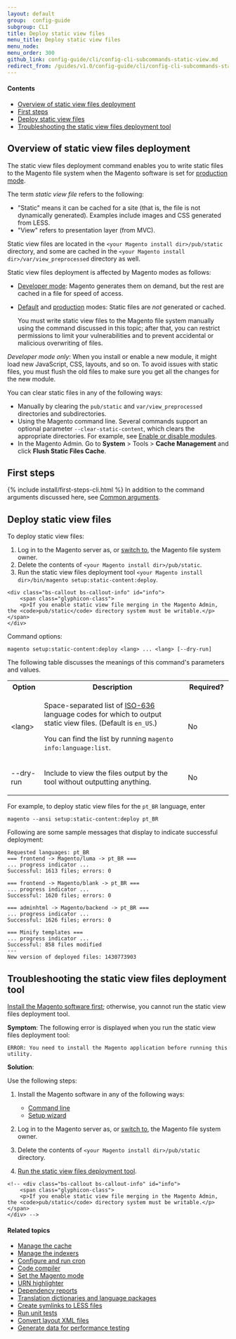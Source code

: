 ```yaml
---
layout: default
group:  config-guide
subgroup: CLI
title: Deploy static view files
menu_title: Deploy static view files
menu_node: 
menu_order: 300
github_link: config-guide/cli/config-cli-subcommands-static-view.md
redirect_from: /guides/v1.0/config-guide/cli/config-cli-subcommands-static-view.html
---
```



#### Contents

*	<a href="#config-cli-static-overview">Overview of static view files deployment</a>
*	<a href="#config-cli-before">First steps</a>
*	<a href="#config-cli-subcommands-xlate-dict">Deploy static view files</a>
*	<a href="#view-file-trouble">Troubleshooting the static view files deployment tool</a>

<h2 id="config-cli-static-overview">Overview of static view files deployment</h2>
The static view files deployment command enables you to write static files to the Magento file system when the Magento software is set for <a href="{{ site.gdeurl }}config-guide/bootstrap/magento-modes.html#mode-production">production mode</a>.

The term *static view file* refers to the following:

*	"Static" means it can be cached for a site (that is, the file is not dynamically generated). Examples include images and CSS generated from LESS.
*	"View" refers to presentation layer (from MVC).

Static view files are located in the `<your Magento install dir>/pub/static` directory, and some are cached in the `<your Magento install dir>/var/view_preprocessed` directory as well.

Static view files deployment is affected by Magento modes as follows:

*	<a href="{{ site.gdeurl }}config-guide/bootstrap/magento-modes.html#mode-developer">Developer mode</a>: Magento generates them on demand, but the rest are cached in a file for speed of access.
*	<a href="{{ site.gdeurl }}config-guide/bootstrap/magento-modes.html#mode-default">Default</a> and <a href="{{ site.gdeurl }}config-guide/bootstrap/magento-modes.html#mode-production">production</a> modes: Static files are *not* generated or cached. 

	You must write static view files to the Magento file system manually using the command discussed in this topic; after that, you can restrict permissions to limit your vulnerabilities and to prevent accidental or malicious overwriting of files.

<div class="bs-callout bs-callout-warning">
  <p><em>Developer mode only</em>: When you install or enable a new module, it might load new JavaScript, CSS, layouts, and so on. To avoid issues with static files, you must flush the old files to make sure you get all the changes for the new module.</p>
  <p>You can clear static files in any of the following ways:</p>
  <ul><li>Manually by clearing the <code>pub/static</code> and <code>var/view_preprocessed</code> directories and subdirectories.</li>
  <li>Using the Magento command line. Several commands support an optional parameter <code>--clear-static-content</code>, which clears the appropriate directories. For example, see <a href="{{ site.gdeurl }}install-gde/install/install-cli-subcommands-enable.html">Enable or disable modules</a>.</li>
<li>In the Magento Admin. Go to <strong>System</strong> > Tools > <strong>Cache Management</strong> and click <strong>Flush Static Files Cache</strong>.</li></ul>
</div>

<h2 id="config-cli-before">First steps</h2>
{% include install/first-steps-cli.html %}
In addition to the command arguments discussed here, see <a href="{{ site.gdeurl }}config-guide/cli/config-cli-subcommands.html#config-cli-subcommands-common">Common arguments</a>.

<h2 id="config-cli-subcommands-xlate-dict">Deploy static view files</h2>
To deploy static view files:

1.	Log in to the Magento server as, or <a href="{{ site.gdeurl }}install-gde/prereq/apache-user.html#install-update-depend-user-switch">switch to</a>, the Magento file system owner.
2.	Delete the contents of `<your Magento install dir>/pub/static`.
3.	Run the static view files deployment tool `<your Magento install dir>/bin/magento setup:static-content:deploy`.
<!-- 4.	Set read-only file permissions for the `pub/static` directory, its subdirectories, and files. -->
	
	<div class="bs-callout bs-callout-info" id="info">
		<span class="glyphicon-class">
  		<p>If you enable static view file merging in the Magento Admin, the <code>pub/static</code> directory system must be writable.</p></span>
	</div>

Command options:

	magento setup:static-content:deploy <lang> ... <lang> [--dry-run] 

The following table discusses the meanings of this command's parameters and values. 

<table>
	<col width="15%">
  	<col width="65%">
  	<col width="25%">
	<tbody>
		<tr>
			<th>Option</th>
			<th>Description</th>
			<th>Required?</th>
		</tr>
	<tr>
		<td>&lt;lang></td>
		<td><p>Space-separated list of <a href="http://www.loc.gov/standards/iso639-2/php/code_list.php" target="_blank">ISO-636</a> language codes for which to output static view files. (Default is <code>en_US</code>.)</p>
		<p>You can find the list by running <code>magento info:language:list</code>.</p></td>
	<td><p>No</p></td>
	</tr>
		<tr>
		<td>--dry-run</td>
		<td><p>Include to view the files output by the tool without outputting anything.</p></td>
		<td><p>No</p></td>
	</tr>
	</tbody>
</table>

For example, to deploy static view files for the `pt_BR` language, enter

	magento --ansi setup:static-content:deploy pt_BR

Following are some sample messages that display to indicate successful deployment:

	Requested languages: pt_BR
	=== frontend -> Magento/luma -> pt_BR ===
	... progress indicator ...
	Successful: 1613 files; errors: 0

	=== frontend -> Magento/blank -> pt_BR ===
	... progress indicator ...
	Successful: 1620 files; errors: 0

	=== adminhtml -> Magento/backend -> pt_BR ===
	... progress indicator ...
	Successful: 1626 files; errors: 0

	=== Minify templates ===
	... progress indicator ...
	Successful: 858 files modified
	---
	New version of deployed files: 1430773903

<h2 id="view-file-trouble">Troubleshooting the static view files deployment tool</h2>
<a href="{{ site.gdeurl }}install-gde/bk-install-guide.html">Install the Magento software first</a>; otherwise, you cannot run the static view files deployment tool.

**Symptom**: The following error is displayed when you run the static view files deployment tool:

	ERROR: You need to install the Magento application before running this utility.

**Solution**:

Use the following steps:

1.	Install the Magento software in any of the following ways:

	*	<a href="{{ site.gdeurl }}install-gde/install/install-cli.html">Command line</a>
	*	<a href="{{ site.gdeurl }}install-gde/install/install-web.html">Setup wizard</a>

1.	Log in to the Magento server as, or <a href="{{ site.gdeurl }}install-gde/prereq/apache-user.html">switch to</a>, the Magento file system owner.
2.	Delete the contents of `<your Magento install dir>/pub/static` directory.
3.	<a href="#config-cli-subcommands-xlate-dict">Run the static view files deployment tool</a>.
<!-- 4.	Set read-only file permissions for the `pub/static` directory, its subdirectories, and files. -->
	
	<!-- <div class="bs-callout bs-callout-info" id="info">
		<span class="glyphicon-class">
  		<p>If you enable static view file merging in the Magento Admin, the <code>pub/static</code> directory system must be writable.</p></span>
	</div> -->

#### Related topics

*	<a href="{{ site.gdeurl }}config-guide/cli/config-cli-subcommands-cache.html">Manage the cache</a>
*	<a href="{{ site.gdeurl }}config-guide/cli/config-cli-subcommands-index.html">Manage the indexers</a>
*	<a href="{{ site.gdeurl }}config-guide/cli/config-cli-subcommands-cron.html">Configure and run cron</a>
*	<a href="{{ site.gdeurl }}config-guide/cli/config-cli-subcommands-compiler.html">Code compiler</a>
*	<a href="{{ site.gdeurl }}config-guide/cli/config-cli-subcommands-mode.html">Set the Magento mode</a>
*	<a href="{{ site.gdeurl }}config-guide/cli/config-cli-subcommands-urn.html">URN highlighter</a>
*	<a href="{{ site.gdeurl }}config-guide/cli/config-cli-subcommands-depen.html">Dependency reports</a>
*	<a href="{{ site.gdeurl }}config-guide/cli/config-cli-subcommands-i18n.html">Translation dictionaries and language packages</a>
*	<a href="{{ site.gdeurl }}config-guide/cli/config-cli-subcommands-less-sass.html">Create symlinks to LESS files</a>
*	<a href="{{ site.gdeurl }}config-guide/cli/config-cli-subcommands-test.html">Run unit tests</a>
*	<a href="{{ site.gdeurl }}config-guide/cli/config-cli-subcommands-layout-xml.html">Convert layout XML files</a>
*	<a href="{{ site.gdeurl }}config-guide/cli/config-cli-subcommands-perf-data.html">Generate data for performance testing</a>
